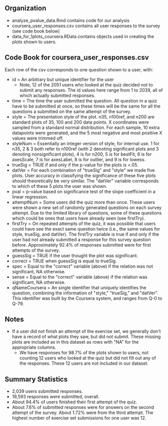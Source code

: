 Organization
----------------
* analyze_pvalue_data.Rmd contains code for our analysis
* coursera_user_responses.csv contains all user responses to the survey (see code book below)
* data_for_1plots_coursera.RData contains objects used in creating the plots shown to users.


Code Book for coursera_user_responses.csv
----------------

Each row of the csv corresponds to one question shown to a user, with:

* id = An arbitrary but unique identifier for the user
	* Note, 12 of the 2051 users who looked at the quiz decided not to submit any responses. The id values here range from 1 to 2039, all of which actually submitted responses.
* time = The time the user submitted the question. All question in a quiz have to be submitted at once, so these times will be the same for all the questions a submitted on the same attempt of the survey.
* style = The presentation style of the plot. n35, n100ref, and n200 are standard plots of 35, 100 and 200 data points. X coordinates were sampled from a standard normal distribution. For each sample, 10 extra datapoints were generated, and the 5 most negative and most positive X values were trimmed off.
* styleNum = Essentially an integer version of style, for internal use. 1 for n35, 2 & 3 both refer to n100ref (with 2 denoting significant plots and 3 denoting nonsignificant plots), 4 is for n200, 5 is for bestFit, 6 is for axesScale, 7 is for axesLabel, 8 is for outlier, and 9 is for lowess.
* trueSig = TRUE if and only if the p-value for the plots is <.05.
* datVer = For each combination of "trueSig" and "style" we made five plots. User accuracy in classifying the significance of these five plots should theoretically be very similar. The "datVer" variable corresponds to which of these 5 plots the user was shown.
* pval = p-value based on significance test of the slope coefficient in a linear regression.
* attemptNum = Some users did the quiz more than once. These users were shown a new set of randomly generated questions on each survey attempt. Due to the limited library of questions, some of these questions which could be ones that users have already seen (see firstTry). 
* firstTry = On repeated attempts of the quiz, it was possible that users could have see the exact same question twice (i.e., the same values for style, trueSig, and datVer). The firstTry variable is true if and only if the user had not already submitted a response for this survey question before. Approximately 92.4% of responses submitted were for first attempts of the survey.
* guessSig = TRUE if the user thought the plot was significant.
* correct  = TRUE when guessSig is equal to trueSig.
* spec = Equal to the "correct" variable (above) if the relation was not significant, NA otherwise.
* sense = Equal to the "correct" variable (above) if the relation was significant, NA otherwise.
* qNameCoursera = An single identifier that uniquely identifies the question, combining the information of "style," "trueSig," and "datVer". This identifier was built by the Coursera system, and ranges from Q-0 to Q-79.



Notes
----------------
* If a user did not finish an attempt of the exercise set, we generally don't have a record of what plots they saw, but did not submit. These missing plots are included as in this dataset as rows with "NA" for the appropriate columns.
	* We have responses for 98.7% of the plots shown to users, not counting 12 users who looked at the quiz but did not fill out any of the responses. These 12 users are not included in our dataset.



Summary Statistics
----------------
* 2,039 users submitted responses.
* 19,593 responses were submitted, overall.
* About 94.4% of users finished their first attempt of the quiz.
* About 7.6% of submitted responses were for answers on the second attempt of the survey. About 1.72% were from the third attempt. The highest number of exercise set submissions for one user was 12.
